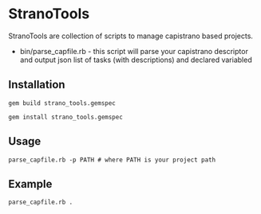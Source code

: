 StranoTools
======

StranoTools are collection of scripts to manage capistrano based projects.

* bin/parse_capfile.rb - this script will parse your capistrano descriptor and output json list of tasks (with descriptions) and declared variabled

Installation
------------

`gem build strano_tools.gemspec`

`gem install strano_tools.gemspec`

Usage
------------

`parse_capfile.rb -p PATH # where PATH is your project path`

Example
------------
`parse_capfile.rb .`
